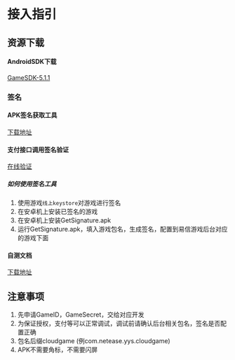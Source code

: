 # 接入指引

## 资源下载

#### AndroidSDK下载
[GameSDK-5.1.1](http://nosdn-yx.127.net/yxgame/22bac92a91044ba5930cbb6375a6ef4b.zip?download=gamesdk-5.1.1.zip)

### 签名
#### APK签名获取工具
[下载地址](http://nosdn-yx.127.net/yxgame/8a49e8136628c152016628c152460000.apk)

#### 支付接口调用签名验证
[在线验证](https://163yungame.github.io/zh-cn/util/index.html)

##### 如何使用签名工具
1. 使用游戏`线上keystore`对游戏进行签名
2. 在安卓机上安装已签名的游戏
3. 在安卓机上安装GetSignature.apk
4. 运行GetSignature.apk，填入游戏包名，生成签名，配置到易信游戏后台对应的游戏下面

#### 自测文档
[下载地址](http://nosdn-yx.127.net/yxgame/8a49e8136628c1520166291f78bb0001.xlsx)

## 注意事项
1. 先申请GameID，GameSecret，交给对应开发
2. 为保证授权，支付等可以正常调试，调试前请确认后台相关包名，签名是否配置正确
3. 包名后缀cloudgame (例com.netease.yys.cloudgame)
4. APK不需要角标，不需要闪屏
